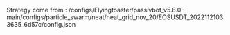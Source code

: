 Strategy come from : /configs/Flyingtoaster/passivbot_v5.8.0-main/configs/particle_swarm/neat/neat_grid_nov_20/EOSUSDT_20221121033635_6d57c/config.json